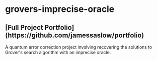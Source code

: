 # grovers-imprecise-oracle

<h2>[Full Project Portfolio](https://github.com/jamessaslow/portfolio) </h2>

A quantum error correction project involving recovering the solutions to Grover's search algorithm with an imprecise oracle.
